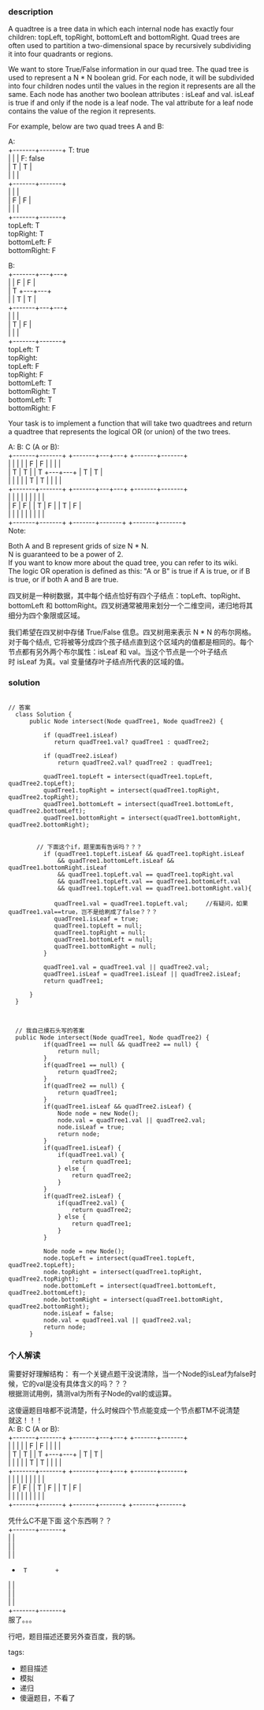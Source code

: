 ### description    
  A quadtree is a tree data in which each internal node has exactly four children: topLeft, topRight, bottomLeft and bottomRight. Quad trees are often used to partition a two-dimensional space by recursively subdividing it into four quadrants or regions.  
    
  We want to store True/False information in our quad tree. The quad tree is used to represent a N * N boolean grid. For each node, it will be subdivided into four children nodes until the values in the region it represents are all the same. Each node has another two boolean attributes : isLeaf and val. isLeaf is true if and only if the node is a leaf node. The val attribute for a leaf node contains the value of the region it represents.  
    
  For example, below are two quad trees A and B:  
    
  A:  
  +-------+-------+   T: true  
  |       |       |   F: false  
  |   T   |   T   |  
  |       |       |  
  +-------+-------+  
  |       |       |  
  |   F   |   F   |  
  |       |       |  
  +-------+-------+  
  topLeft: T  
  topRight: T  
  bottomLeft: F  
  bottomRight: F  
    
  B:                 
  +-------+---+---+  
  |       | F | F |  
  |   T   +---+---+  
  |       | T | T |  
  +-------+---+---+  
  |       |       |  
  |   T   |   F   |  
  |       |       |  
  +-------+-------+  
  topLeft: T  
  topRight:  
       topLeft: F  
       topRight: F  
       bottomLeft: T  
       bottomRight: T  
  bottomLeft: T  
  bottomRight: F  
     
    
  Your task is to implement a function that will take two quadtrees and return a quadtree that represents the logical OR (or union) of the two trees.  
    
  A:                 B:                 C (A or B):  
  +-------+-------+  +-------+---+---+  +-------+-------+  
  |       |       |  |       | F | F |  |       |       |  
  |   T   |   T   |  |   T   +---+---+  |   T   |   T   |  
  |       |       |  |       | T | T |  |       |       |  
  +-------+-------+  +-------+---+---+  +-------+-------+  
  |       |       |  |       |       |  |       |       |  
  |   F   |   F   |  |   T   |   F   |  |   T   |   F   |  
  |       |       |  |       |       |  |       |       |  
  +-------+-------+  +-------+-------+  +-------+-------+  
  Note:  
    
  Both A and B represent grids of size N * N.  
  N is guaranteed to be a power of 2.  
  If you want to know more about the quad tree, you can refer to its wiki.  
  The logic OR operation is defined as this: "A or B" is true if A is true, or if B is true, or if both A and B are true.  
    
  四叉树是一种树数据，其中每个结点恰好有四个子结点：topLeft、topRight、bottomLeft 和 bottomRight。四叉树通常被用来划分一个二维空间，递归地将其细分为四个象限或区域。  
    
  我们希望在四叉树中存储 True/False 信息。四叉树用来表示 N * N 的布尔网格。对于每个结点, 它将被等分成四个孩子结点直到这个区域内的值都是相同的。每个节点都有另外两个布尔属性：isLeaf 和 val。当这个节点是一个叶子结点时 isLeaf 为真。val 变量储存叶子结点所代表的区域的值。  
    
### solution    
```    
  
// 答案  
  class Solution {  
      public Node intersect(Node quadTree1, Node quadTree2) {  
            
          if (quadTree1.isLeaf)  
             return quadTree1.val? quadTree1 : quadTree2;  
             
          if (quadTree2.isLeaf)  
              return quadTree2.val? quadTree2 : quadTree1;  
           
          quadTree1.topLeft = intersect(quadTree1.topLeft, quadTree2.topLeft);  
          quadTree1.topRight = intersect(quadTree1.topRight, quadTree2.topRight);  
          quadTree1.bottomLeft = intersect(quadTree1.bottomLeft, quadTree2.bottomLeft);  
          quadTree1.bottomRight = intersect(quadTree1.bottomRight, quadTree2.bottomRight);  
          
          
        // 下面这个if，题里面有告诉吗？？？  
          if (quadTree1.topLeft.isLeaf && quadTree1.topRight.isLeaf   
              && quadTree1.bottomLeft.isLeaf && quadTree1.bottomRight.isLeaf  
              && quadTree1.topLeft.val == quadTree1.topRight.val   
              && quadTree1.topLeft.val == quadTree1.bottomLeft.val   
              && quadTree1.topLeft.val == quadTree1.bottomRight.val){  
               
             quadTree1.val = quadTree1.topLeft.val;     //有疑问，如果quadTree1.val==true，岂不是给刷成了false？？？  
             quadTree1.isLeaf = true;  
             quadTree1.topLeft = null;  
             quadTree1.topRight = null;  
             quadTree1.bottomLeft = null;  
             quadTree1.bottomRight = null;  
          }  
            
          quadTree1.val = quadTree1.val || quadTree2.val;   
          quadTree1.isLeaf = quadTree1.isLeaf || quadTree2.isLeaf;  
          return quadTree1;  
    
      }  
  }  
    
    
    
  // 我自己摸石头写的答案  
  public Node intersect(Node quadTree1, Node quadTree2) {  
          if(quadTree1 == null && quadTree2 == null) {  
              return null;  
          }  
          if(quadTree1 == null) {  
              return quadTree2;  
          }  
          if(quadTree2 == null) {  
              return quadTree1;  
          }  
          if(quadTree1.isLeaf && quadTree2.isLeaf) {  
              Node node = new Node();  
              node.val = quadTree1.val || quadTree2.val;  
              node.isLeaf = true;  
              return node;  
          }  
          if(quadTree1.isLeaf) {  
              if(quadTree1.val) {  
                  return quadTree1;  
              } else {  
                  return quadTree2;  
              }  
          }  
          if(quadTree2.isLeaf) {  
              if(quadTree2.val) {  
                  return quadTree2;  
              } else {  
                  return quadTree1;  
              }  
          }  
    
          Node node = new Node();  
          node.topLeft = intersect(quadTree1.topLeft, quadTree2.topLeft);  
          node.topRight = intersect(quadTree1.topRight, quadTree2.topRight);  
          node.bottomLeft = intersect(quadTree1.bottomLeft, quadTree2.bottomLeft);  
          node.bottomRight = intersect(quadTree1.bottomRight, quadTree2.bottomRight);  
          node.isLeaf = false;  
          node.val = quadTree1.val || quadTree2.val;  
          return node;  
      }  
```    
    
### 个人解读    
  需要好好理解结构： 有一个关键点题干没说清除，当一个Node的isLeaf为false时候，它的val是没有具体含义的吗？？？  
  根据测试用例，猜测val为所有子Node的val的或运算。  
    
  这傻逼题目啥都不说清楚，什么时候四个节点能变成一个节点都TM不说清楚  
  就这！！！  
  A:                 B:                 C (A or B):  
  +-------+-------+  +-------+---+---+  +-------+-------+  
  |       |       |  |       | F | F |  |       |       |  
  |   T   |   T   |  |   T   +---+---+  |   T   |   T   |  
  |       |       |  |       | T | T |  |       |       |  
  +-------+-------+  +-------+---+---+  +-------+-------+  
  |       |       |  |       |       |  |       |       |  
  |   F   |   F   |  |   T   |   F   |  |   T   |   F   |  
  |       |       |  |       |       |  |       |       |  
  +-------+-------+  +-------+-------+  +-------+-------+  
    
  凭什么C不是下面 这个东西啊？？  
   +-------+-------+  
   |               |  
   |               |  
   |               |  
   +      T        +  
   |               |  
   |               |  
   |               |  
   +-------+-------+  
   服了。。。  
   
   行吧，题目描述还要另外查百度，我的锅。  
   
   
    
tags:    
  -  题目描述  
  -  模拟  
  -  递归  
  -  傻逼题目，不看了  
